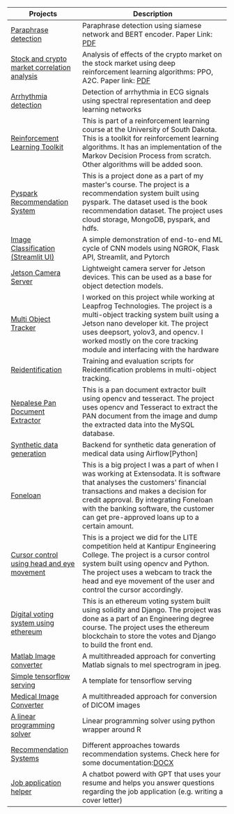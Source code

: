 | Projects | Description|
|----------|------------|
|<a href = "https://github.com/siddhi47/siamese-bert">Paraphrase detection</a>|Paraphrase detection using siamese network and BERT encoder. Paper Link: <a href = 'https://github.com/siddhi47/siamese-bert/blob/main/paraphrase-detection.pdf'> PDF</a>|
|<a href = "https://github.com/siddhi47/rl-project">Stock and crypto market correlation analysis</a>| Analysis of effects of the crypto market on the stock market using deep reinforcement learning algorithms: PPO, A2C. Paper link: <a href = 'https://github.com/siddhi47/rl-project/blob/main/Reinforcement_Learning.pdf'>PDF</a>|
|<a href = "https://github.com/siddhi47/ecg-classification">Arrhythmia detection</a>| Detection of arrhythmia in ECG signals using spectral representation and deep learning networks|
|<a href = "https://github.com/siddhi47/reinforcement-learning">Reinforcement Learning Toolkit</a>| This is part of a reinforcement learning course at the University of South Dakota. This is a toolkit for reinforcement learning algorithms. It has an implementation of the Markov Decision Process from scratch. Other algorithms will be added soon.|
|<a href = "https://github.com/siddhi47/pyspark-recommentation">Pyspark Recommendation System</a>| This is a project done as a part of my master's course. The project is a recommendation system built using pyspark. The dataset used is the book recommendation dataset. The project uses cloud storage, MongoDB, pyspark, and hdfs.|
|<a href = 'https://github.com/siddhi47/streamlit-image-classification'>Image Classification (Streamlit UI)</a>| A simple demonstration of end-to-end ML cycle of CNN models using NGROK, Flask API, Streamlit, and Pytorch|
|<a href = 'https://github.com/siddhi47/Jetson-camera-server'>Jetson Camera Server</a>| Lightweight camera server for Jetson devices. This can be used as a base for object detection models.|
|<a href = "https://www.i8labs.com/">Multi Object Tracker</a>| I worked on this project while working at Leapfrog Technologies. The project is a multi-object tracking system built using a Jetson nano developer kit. The project uses deepsort, yolov3, and opencv. I worked mostly on the core tracking module and interfacing with the hardware|
|<a href = 'https://github.com/siddhi47/reidentification'> Reidentification </a>| Training and evaluation scripts for Reidentification problems in multi-object tracking.|
|<a href = "https://github.com/siddhi47/Nepalese-PAN-extraction">Nepalese Pan Document Extractor</a>|This is a pan document extractor built using opencv and tesseract. The project uses opencv and Tesseract to extract the PAN document from the image and dump the extracted data into the MySQL database. |
|<a href = 'https://github.com/siddhi47/airflow-2/tree/develop'>Synthetic data generation</a>|Backend for synthetic data generation of medical data using Airflow[Python]|
|<a href = "https://foneloan.com.np/">Foneloan</a>| This is a big project I was a part of when I was working at Extensodata. It is software that analyses the customers' financial transactions and makes a decision for credit approval. By integrating Foneloan with the banking software, the customer can get pre-approved loans up to a certain amount.|
|<a href = "https://github.com/siddhi47/Cursor-Control-using-Eye-Movement">Cursor control using head and eye movement</a>| This is a project we did for the LITE competition held at Kantipur Engineering College. The project is a cursor control system built using opencv and Python. The project uses a webcam to track the head and eye movement of the user and control the cursor accordingly.|
|<a href = "https://bitbucket.org/siddhi47/ethereumvoting/src/master/voting/">Digital voting system using ethereum</a>|This is an ethereum voting system built using solidity and Django. The project was done as a part of an Engineering degree course. The project uses the ethereum blockchain to store the votes and Django to build the front end. |
|<a href = "https://github.com/siddhi47/mat2jpeg">Matlab Image converter</a>| A multithreaded approach for converting Matlab signals to mel spectrogram in jpeg. |
|<a href = "https://github.com/siddhi47/tensorflow_serving">Simple tensorflow serving</a>|A template for tensorflow serving |
|<a href = "https://github.com/siddhi47/medicalimage_converter">Medical Image Converter</a>|A multithreaded approach for conversion of DICOM images |
|<a href = "https://github.com/siddhi47/linear-programming-package">A linear programming solver</a>| Linear programming solver using python wrapper around R|
|<a href = "https://github.com/siddhi47/projects_and_researchs/tree/recommender_system">Recommendation Systems</a>| Different approaches towards recommendation systems. Check here for some documentation:<a href = https://github.com/siddhi47/projects_and_researchs/blob/recommender_system/reccomender_system_diff_approaches/Recommender.docx>DOCX</a>|
|<a href = "http://18.219.246.2:5000"> Job application helper </a> | A chatbot powerd with GPT that uses your resume and helps you answer questions regarding the job application (e.g. writing a cover letter)|
